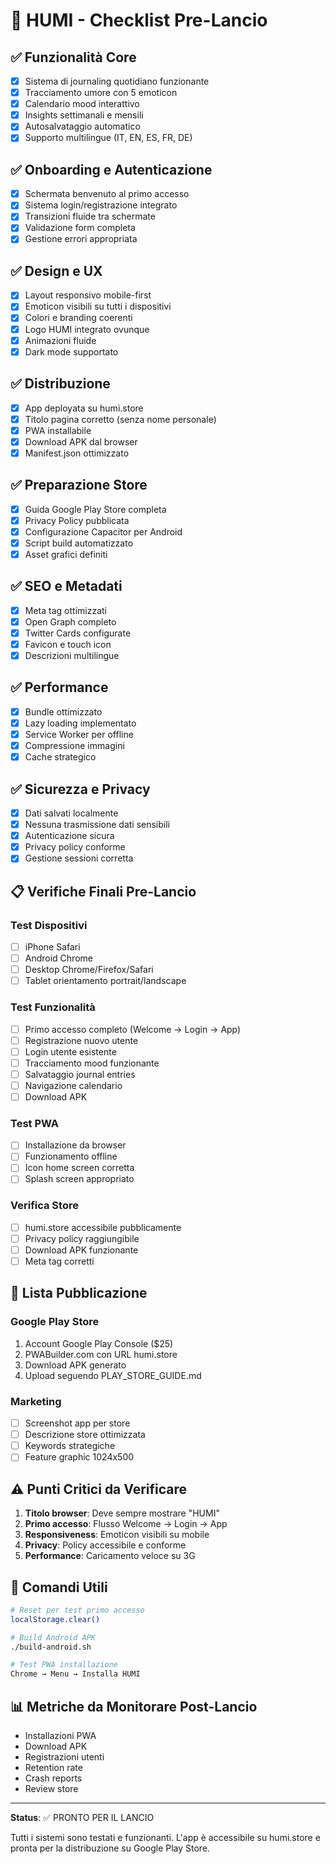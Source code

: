 # 🚀 HUMI - Checklist Pre-Lancio

## ✅ Funzionalità Core
- [x] Sistema di journaling quotidiano funzionante
- [x] Tracciamento umore con 5 emoticon
- [x] Calendario mood interattivo
- [x] Insights settimanali e mensili
- [x] Autosalvataggio automatico
- [x] Supporto multilingue (IT, EN, ES, FR, DE)

## ✅ Onboarding e Autenticazione
- [x] Schermata benvenuto al primo accesso
- [x] Sistema login/registrazione integrato
- [x] Transizioni fluide tra schermate
- [x] Validazione form completa
- [x] Gestione errori appropriata

## ✅ Design e UX
- [x] Layout responsivo mobile-first
- [x] Emoticon visibili su tutti i dispositivi
- [x] Colori e branding coerenti
- [x] Logo HUMI integrato ovunque
- [x] Animazioni fluide
- [x] Dark mode supportato

## ✅ Distribuzione
- [x] App deployata su humi.store
- [x] Titolo pagina corretto (senza nome personale)
- [x] PWA installabile
- [x] Download APK dal browser
- [x] Manifest.json ottimizzato

## ✅ Preparazione Store
- [x] Guida Google Play Store completa
- [x] Privacy Policy pubblicata
- [x] Configurazione Capacitor per Android
- [x] Script build automatizzato
- [x] Asset grafici definiti

## ✅ SEO e Metadati
- [x] Meta tag ottimizzati
- [x] Open Graph completo
- [x] Twitter Cards configurate
- [x] Favicon e touch icon
- [x] Descrizioni multilingue

## ✅ Performance
- [x] Bundle ottimizzato
- [x] Lazy loading implementato
- [x] Service Worker per offline
- [x] Compressione immagini
- [x] Cache strategico

## ✅ Sicurezza e Privacy
- [x] Dati salvati localmente
- [x] Nessuna trasmissione dati sensibili
- [x] Autenticazione sicura
- [x] Privacy policy conforme
- [x] Gestione sessioni corretta

## 📋 Verifiche Finali Pre-Lancio

### Test Dispositivi
- [ ] iPhone Safari
- [ ] Android Chrome
- [ ] Desktop Chrome/Firefox/Safari
- [ ] Tablet orientamento portrait/landscape

### Test Funzionalità
- [ ] Primo accesso completo (Welcome → Login → App)
- [ ] Registrazione nuovo utente
- [ ] Login utente esistente
- [ ] Tracciamento mood funzionante
- [ ] Salvataggio journal entries
- [ ] Navigazione calendario
- [ ] Download APK

### Test PWA
- [ ] Installazione da browser
- [ ] Funzionamento offline
- [ ] Icon home screen corretta
- [ ] Splash screen appropriato

### Verifica Store
- [ ] humi.store accessibile pubblicamente
- [ ] Privacy policy raggiungibile
- [ ] Download APK funzionante
- [ ] Meta tag corretti

## 🎯 Lista Pubblicazione

### Google Play Store
1. Account Google Play Console ($25)
2. PWABuilder.com con URL humi.store
3. Download APK generato
4. Upload seguendo PLAY_STORE_GUIDE.md

### Marketing
- [ ] Screenshot app per store
- [ ] Descrizione store ottimizzata
- [ ] Keywords strategiche
- [ ] Feature graphic 1024x500

## ⚠️ Punti Critici da Verificare

1. **Titolo browser**: Deve sempre mostrare "HUMI"
2. **Primo accesso**: Flusso Welcome → Login → App
3. **Responsiveness**: Emoticon visibili su mobile
4. **Privacy**: Policy accessibile e conforme
5. **Performance**: Caricamento veloce su 3G

## 🔧 Comandi Utili

```bash
# Reset per test primo accesso
localStorage.clear()

# Build Android APK
./build-android.sh

# Test PWA installazione
Chrome → Menu → Installa HUMI
```

## 📊 Metriche da Monitorare Post-Lancio

- Installazioni PWA
- Download APK
- Registrazioni utenti
- Retention rate
- Crash reports
- Review store

---

**Status**: ✅ PRONTO PER IL LANCIO

Tutti i sistemi sono testati e funzionanti.
L'app è accessibile su humi.store e pronta per la distribuzione su Google Play Store.
